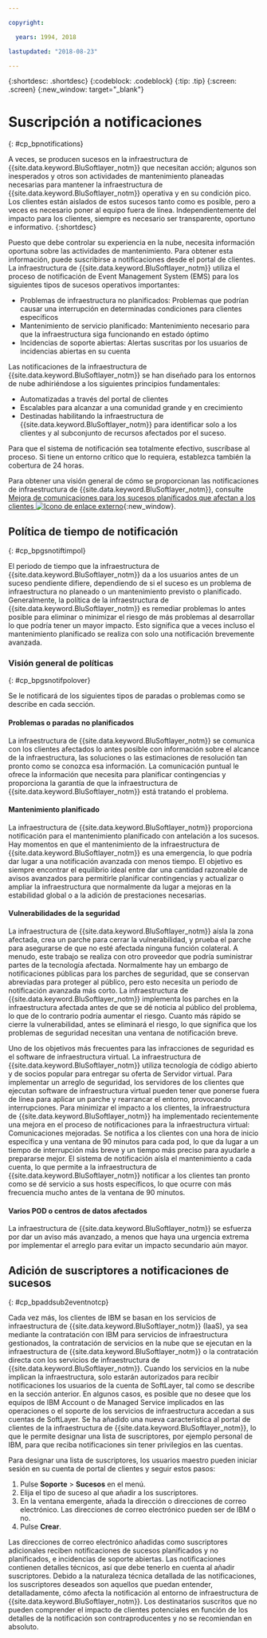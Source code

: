 ```yaml
---

copyright:

  years: 1994, 2018

lastupdated: "2018-08-23"

---
```


{:shortdesc: .shortdesc}
{:codeblock: .codeblock}
{:tip: .tip}
{:screen: .screen}
{:new_window: target="_blank"}


# Suscripción a notificaciones
{: #cp_bpnotifications}

A veces, se producen sucesos en la infraestructura de {{site.data.keyword.BluSoftlayer_notm}} que necesitan acción; algunos son inesperados y otros son actividades de mantenimiento planeadas necesarias para mantener la infraestructura de {{site.data.keyword.BluSoftlayer_notm}} operativa y en su condición pico. Los clientes están aislados de estos sucesos tanto como es posible, pero a veces es necesario poner al equipo fuera de línea. Independientemente del impacto para los clientes, siempre es necesario ser transparente, oportuno e informativo.
{:shortdesc}

Puesto que debe controlar su experiencia en la nube, necesita información oportuna sobre las actividades de mantenimiento. Para obtener esta información, puede suscribirse a notificaciones desde el portal de clientes. La infraestructura de {{site.data.keyword.BluSoftlayer_notm}} utiliza el proceso de notificación de Event Management System (EMS) para los siguientes tipos de sucesos operativos importantes:
* Problemas de infraestructura no planificados: Problemas que podrían causar una interrupción en determinadas condiciones para clientes específicos
* Mantenimiento de servicio planificado: Mantenimiento necesario para que la infraestructura siga funcionando en estado óptimo
* Incidencias de soporte abiertas: Alertas suscritas por los usuarios de incidencias abiertas en su cuenta

Las notificaciones de la infraestructura de {{site.data.keyword.BluSoftlayer_notm}} se han diseñado para los entornos de nube adhiriéndose a los siguientes principios fundamentales:
* Automatizadas a través del portal de clientes
* Escalables para alcanzar a una comunidad grande y en crecimiento
* Destinadas habilitando la infraestructura de {{site.data.keyword.BluSoftlayer_notm}} para identificar solo a los clientes y al subconjunto de recursos afectados por el suceso.

Para que el sistema de notificación sea totalmente efectivo, suscríbase al proceso. Si tiene un entorno crítico que lo requiera, establezca también la cobertura de 24 horas.

Para obtener una visión general de cómo se proporcionan las notificaciones de infraestructura de {{site.data.keyword.BluSoftlayer_notm}}, consulte [Mejora de comunicaciones para los sucesos planificados que afectan a los clientes ![Icono de enlace externo](../icons/launch-glyph.svg)](http://blog.softlayer.com/2014/improving-communications-customer-affecting-planned-events){:new_window}.

## Política de tiempo de notificación
{: #cp_bpgsnotiftimpol}

El periodo de tiempo que la infraestructura de {{site.data.keyword.BluSoftlayer_notm}} da a los usuarios antes de un suceso pendiente difiere, dependiendo de si el suceso es un problema de infraestructura no planeado o un mantenimiento previsto o planificado. Generalmente, la política de la infraestructura de {{site.data.keyword.BluSoftlayer_notm}} es remediar problemas lo antes posible para eliminar o minimizar el riesgo de más problemas al desarrollar lo que podría tener un mayor impacto. Esto significa que a veces incluso el mantenimiento planificado se realiza con solo una notificación brevemente avanzada.

### Visión general de políticas
{: #cp_bpgsnotifpolover}

Se le notificará de los siguientes tipos de paradas o problemas como se describe en cada sección.

#### Problemas o paradas no planificados
La infraestructura de {{site.data.keyword.BluSoftlayer_notm}} se comunica con los clientes afectados lo antes posible con información sobre el alcance de la infraestructura, las soluciones o las estimaciones de resolución tan pronto como se conozca esa información. La comunicación puntual le ofrece la información que necesita para planificar contingencias y proporciona la garantía de que la infraestructura de {{site.data.keyword.BluSoftlayer_notm}} está tratando el problema.

#### Mantenimiento planificado
La infraestructura de {{site.data.keyword.BluSoftlayer_notm}} proporciona notificación para el mantenimiento planificado con antelación a los sucesos. Hay momentos en que el mantenimiento de la infraestructura de {{site.data.keyword.BluSoftlayer_notm}} es una emergencia, lo que podría dar lugar a una notificación avanzada con menos tiempo. El objetivo es siempre encontrar el equilibrio ideal entre dar una cantidad razonable de avisos avanzados para permitirle planificar contingencias y actualizar o ampliar la infraestructura que normalmente da lugar a mejoras en la estabilidad global o a la adición de prestaciones necesarias.

#### Vulnerabilidades de la seguridad
La infraestructura de {{site.data.keyword.BluSoftlayer_notm}} aísla la zona afectada, crea un parche para cerrar la vulnerabilidad, y prueba el parche para asegurarse de que no esté afectada ninguna función colateral. A menudo, este trabajo se realiza con otro proveedor que podría suministrar partes de la tecnología afectada. Normalmente hay un embargo de notificaciones públicas para los parches de seguridad, que se conservan abreviadas para proteger al público, pero esto necesita un periodo de notificación avanzada más corto. La infraestructura de {{site.data.keyword.BluSoftlayer_notm}} implementa los parches en la infraestructura afectada antes de que se dé noticia al público del problema, lo que de lo contrario podría aumentar el riesgo. Cuanto más rápido se cierre la vulnerabilidad, antes se eliminará el riesgo, lo que significa que los problemas de seguridad necesitan una ventana de notificación breve.

Uno de los objetivos más frecuentes para las infracciones de seguridad es el software de infraestructura virtual. La infraestructura de {{site.data.keyword.BluSoftlayer_notm}} utiliza tecnología de código abierto y de socios popular para entregar su oferta de Servidor virtual. Para implementar un arreglo de seguridad, los servidores de los clientes que ejecutan software de infraestructura virtual pueden tener que ponerse fuera de línea para aplicar un parche y rearrancar el entorno, provocando interrupciones. Para minimizar el impacto a los clientes, la infraestructura de {{site.data.keyword.BluSoftlayer_notm}} ha implementado recientemente una mejora en el proceso de notificaciones para la infraestructura virtual: Comunicaciones mejoradas. Se notifica a los clientes con una hora de inicio específica y una ventana de 90 minutos para cada pod, lo que da lugar a un tiempo de interrupción más breve y un tiempo más preciso para ayudarle a prepararse mejor. El sistema de notificación aísla el mantenimiento a cada cuenta, lo que permite a la infraestructura de {{site.data.keyword.BluSoftlayer_notm}} notificar a los clientes tan pronto como se dé servicio a sus hosts específicos, lo que ocurre con más frecuencia mucho antes de la ventana de 90 minutos.

#### Varios POD o centros de datos afectados
La infraestructura de {{site.data.keyword.BluSoftlayer_notm}} se esfuerza por dar un aviso más avanzado, a menos que haya una urgencia extrema por implementar el arreglo para evitar un impacto secundario aún mayor.


## Adición de suscriptores a notificaciones de sucesos
{: #cp_bpaddsub2eventnotcp}

Cada vez más, los clientes de IBM se basan en los servicios de infraestructura de {{site.data.keyword.BluSoftlayer_notm}} (IaaS), ya sea mediante la contratación con IBM para servicios de infraestructura gestionados, la contratación de servicios en la nube que se ejecutan en la infraestructura de {{site.data.keyword.BluSoftlayer_notm}} o la contratación directa con los servicios de infraestructura de {{site.data.keyword.BluSoftlayer_notm}}. Cuando los servicios en la nube implican la infraestructura, solo estarán autorizados para recibir notificaciones los usuarios de la cuenta de SoftLayer, tal como se describe en la sección anterior. En algunos casos, es posible que no desee que los equipos de IBM Account o de Managed Service implicados en las operaciones o el soporte de los servicios de infraestructura accedan a sus cuentas de SoftLayer. Se ha añadido una nueva característica al portal de clientes de la infraestructura de {{site.data.keyword.BluSoftlayer_notm}}, lo que le permite designar una lista de suscriptores, por ejemplo personal de IBM, para que reciba notificaciones sin tener privilegios en las cuentas.

Para designar una lista de suscriptores, los usuarios maestro pueden iniciar sesión en su cuenta de portal de clientes y seguir estos pasos:
1. Pulse **Soporte** > **Sucesos** en el menú.
2. Elija el tipo de suceso al que añadir a los suscriptores.
2. En la ventana emergente, añada la dirección o direcciones de correo electrónico. Las direcciones de correo electrónico pueden ser de IBM o no.
3. Pulse **Crear**.

Las direcciones de correo electrónico añadidas como suscriptores adicionales reciben notificaciones de sucesos planificados y no planificados, e incidencias de soporte abiertas. Las notificaciones contienen detalles técnicos, así que debe tenerlo en cuenta al añadir suscriptores. Debido a la naturaleza técnica detallada de las notificaciones, los suscriptores deseados son aquellos que puedan entender, detalladamente, cómo afecta la notificación al entorno de infraestructura de {{site.data.keyword.BluSoftlayer_notm}}. Los destinatarios suscritos que no pueden comprender el impacto de clientes potenciales en función de los detalles de la notificación son contraproducentes y no se recomiendan en absoluto.
